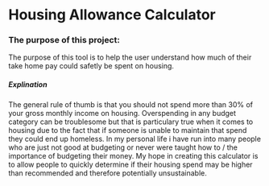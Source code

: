 # Housing Allowance Calculator

### The purpose of this project:
The purpose of this tool is to help the user understand how much of their take home pay could safetly be spent on housing.

##### Explination
The general rule of thumb is that you should not spend more than 30% of your gross monthly income on housing.  Overspending in any budget category can be troublesome but that is particulary true when it comes to housing due to the fact that if someone is unable to maintain that spend they could end up homeless.  In my personal life i have run into many people who are just not good at budgeting or never were taught how to / the importance of budgeting their money.  My hope in creating this calculator is to allow people to quickly determine if their housing spend may be higher than recommended and therefore potentially unsustainable.
